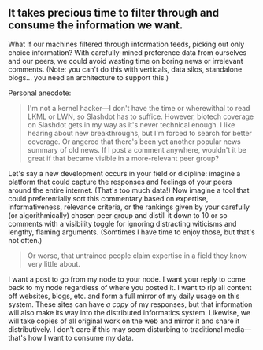 

It takes precious time to filter through and consume the information we want.
----------------------

What if our machines filtered through information feeds, picking out only choice information? With carefully-mined preference data from ourselves and our peers, we could avoid wasting time on boring news or irrelevant comments. (Note: you can't do this with verticals, data silos, standalone blogs... you need an architecture to support this.)

Personal anecdote: 
> I'm not a kernel hacker&mdash;I don't have the time or wherewithal to read 
> LKML or LWN, so Slashdot has to suffice. However, biotech coverage on 
> Slashdot gets in my way as it's never technical enough. I like hearing about new 
> breakthroughs, but I'm forced to search for better coverage. Or angered that 
> there's been yet another popular news summary of old news. If I post a comment anywhere,
> wouldn't it be great if that became visible in a more-relevant peer group?

Let's say a new development occurs in your field or dicipline: imagine a platform that could capture the responses and feelings of your peers around the entire internet. (That's too much data!) Now imagine a tool that could preferentially sort this commentary based on expertise, informativeness, relevance criteria, or the rankings given by your carefully (or algorithmically) chosen peer group and distill it down to 10 or so comments with a visibility toggle for ignoring distracting witicisms and lengthy, flaming arguments. (Somtimes I have time to enjoy those, but that's not often.)
 
> Or worse, that 
> untrained people claim expertise in a field they know very little about.

I want a post to go from my node to your node. I want your reply to come back to my node regardless of where you posted it. I want to rip all content off websites, blogs, etc. and form a full mirror of my daily usage on this system. These sites can have _a copy_ of my responses, but that information will also make its way into the distributed informatics system. Likewise, we will take copies of all original work on the web and mirror it and share it distributively. I don't care if this may seem disturbing to traditional media&mdash;that's how I want to consume my data. 

